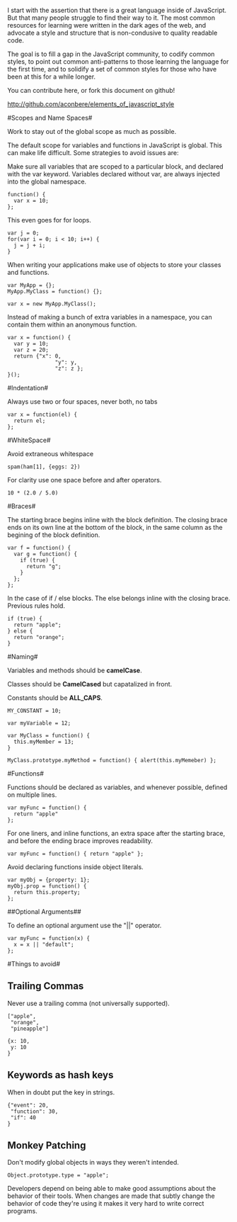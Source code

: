 I start with the assertion that there is a great language inside of JavaScript. But that many people struggle to find their way to it. The most common resources for learning were written in the dark ages of the web, and advocate a style and structure that is non-condusive to quality readable code.

The goal is to fill a gap in the JavaScript community, to codify common styles, to point out common anti-patterns to those learning the language for the first time, and to solidify a set of common styles for those who have been at this for a while longer.

You can contribute here, or fork this document on github!

http://github.com/aconbere/elements_of_javascript_style

#Scopes and Name Spaces#

Work to stay out of the global scope as much as possible.

The default scope for variables and functions in JavaScript is global. This can make life difficult.  Some strategies to avoid issues are:

Make sure all variables that are scoped to a particular block, and declared with the var keyword. Variables declared without var, are always injected into the global namespace.

    function() {
      var x = 10;
    };

This even goes for for loops.

    var j = 0;
    for(var i = 0; i < 10; i++) {
      j = j + i;
    }

When writing your applications make use of objects to store your classes and functions.

    var MyApp = {};
    MyApp.MyClass = function() {};
  
    var x = new MyApp.MyClass();

Instead of making a bunch of extra variables in a namespace, you can contain them within an anonymous function.

    var x = function() {
      var y = 10;
      var z = 20;
      return {"x": 0,
                   "y": y,
                   "z": z };
    }();

#Indentation#

Always use two or four spaces, never both, no tabs

    var x = function(el) {
      return el;
    };

#WhiteSpace#

Avoid extraneous whitespace

    spam(ham[1], {eggs: 2})

For clarity use one space before and after operators.

    10 * (2.0 / 5.0)

#Braces#

The starting brace begins inline with the block definition. The closing brace
ends on its own line at the bottom of the block, in the same column as the
begining of the block definition.

    var f = function() {
      var g = function() {
        if (true) {
          return "g";
        }
      };
    };

In the case of if / else blocks. The else belongs inline with the closing
brace. Previous rules hold.

    if (true) {
      return "apple";
    } else {
      return "orange";
    }

#Naming#

Variables and methods should be __camelCase__.

Classes should be __CamelCased__ but capatalized in front.

Constants should be __ALL_CAPS__.

    MY_CONSTANT = 10;

    var myVariable = 12;

    var MyClass = function() {
      this.myMember = 13;
    }

    MyClass.prototype.myMethod = function() { alert(this.myMemeber) };

#Functions#

Functions should be declared as variables, and whenever possible, defined on multiple lines.

    var myFunc = function() {
      return "apple"
    };

For one liners, and inline functions, an extra space after the starting brace,
and before the ending brace improves readability.

    var myFunc = function() { return "apple" };

Avoid declaring functions inside object literals.

    var myObj = {property: 1};
    myObj.prop = function() {
      return this.property;
    };

##Optional Arguments##

To define an optional argument use the "||" operator.

    var myFunc = function(x) {
      x = x || "default";
    };

#Things to avoid#

## Trailing Commas ##

Never use a trailing comma (not universally supported).

    ["apple",
     "orange",
     "pineapple"]

    {x: 10,
     y: 10
    }

## Keywords as hash keys ##

When in doubt put the key in strings.

    {"event": 20,
     "function": 30,
     "if": 40
    }

## Monkey Patching ##

Don't modify global objects in ways they weren't intended.

    Object.prototype.type = "apple";

Developers depend on being able to make good assumptions about the behavior of their tools. When changes are made that subtly change the behavior of code they're using  it makes it very hard to write correct programs.


